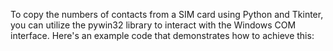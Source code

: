 To copy the numbers of contacts from a SIM card using Python and Tkinter,
you can utilize the pywin32 library to interact with the Windows COM interface.
Here's an example code that demonstrates how to achieve this:
